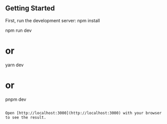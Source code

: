 ## Getting Started

First, run the development server: 
npm install


npm run dev
# or
yarn dev
# or
pnpm dev
```

Open [http://localhost:3000](http://localhost:3000) with your browser to see the result.



